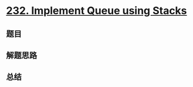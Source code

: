 # [232. Implement Queue using Stacks](https://leetcode.com/problems/implement-queue-using-stacks/)

## 题目


## 解题思路


## 总结



